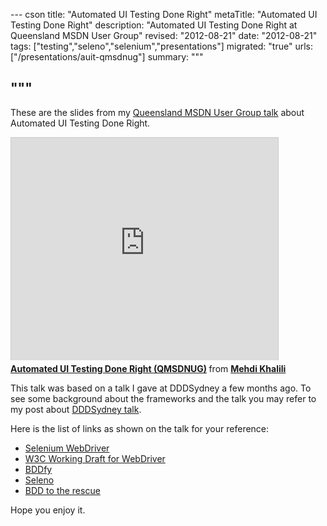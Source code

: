 --- cson
title: "Automated UI Testing Done Right"
metaTitle: "Automated UI Testing Done Right"
description: "Automated UI Testing Done Right at Queensland MSDN User Group"
revised: "2012-08-21"
date: "2012-08-21"
tags: ["testing","seleno","selenium","presentations"]
migrated: "true"
urls: ["/presentations/auit-qmsdnug"]
summary: """

"""
---
These are the slides from my [Queensland MSDN User Group talk][1] about Automated UI Testing Done Right. 

<iframe src="http://www.slideshare.net/slideshow/embed_code/14024604" width="427" height="356" frameborder="0" marginwidth="0" marginheight="0" scrolling="no" style="border:1px solid #CCC;border-width:1px 1px 0;margin-bottom:5px" allowfullscreen> </iframe> <div style="margin-bottom:5px"> <strong> <a href="http://www.slideshare.net/MehdiKhalili/automated-ui-testing-done-right-qmsdnug" title="Automated UI Testing Done Right (QMSDNUG)" target="_blank">Automated UI Testing Done Right (QMSDNUG)</a> </strong> from <strong><a href="http://www.slideshare.net/MehdiKhalili" target="_blank">Mehdi Khalili</a></strong> </div>

This talk was based on a talk I gave at DDDSydney a few months ago. To see some background about the frameworks and the talk you may refer to my post about [DDDSydney talk][2].

Here is the list of links as shown on the talk for your reference:

 - [Selenium WebDriver][3]
 - [W3C Working Draft for WebDriver][4]
 - [BDDfy][5]
 - [Seleno][6]
 - [BDD to the rescue][7]

Hope you enjoy it.


  [1]: http://www.qmsdnug.org/
  [2]: http://www.mehdi-khalili.com/presentations/automated-ui-testing-done-right-at-dddsydney
  [3]: http://seleniumhq.org/projects/webdriver/
  [4]: http://www.w3.org/TR/2012/WD-webdriver-20120710/
  [5]: http://teststack.github.com/TestStack.BDDfy/
  [6]: http://teststack.github.com/TestStack.Seleno/
  [7]: http://www.mehdi-khalili.com/bdd-to-the-rescue
